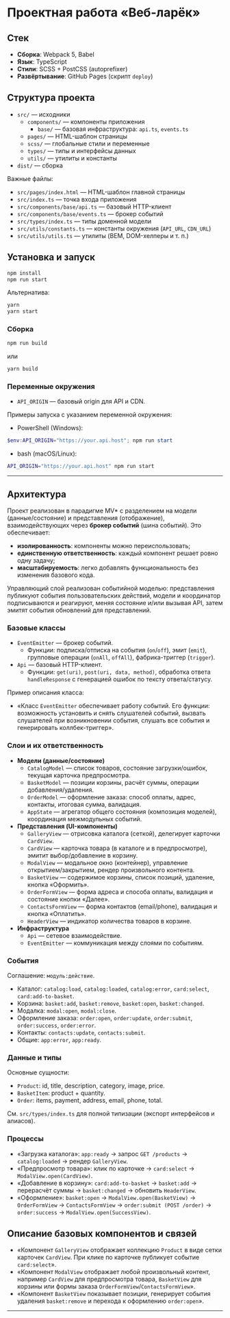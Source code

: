 # Проектная работа «Веб-ларёк»

## Стек
- **Сборка**: Webpack 5, Babel
- **Язык**: TypeScript
- **Стили**: SCSS + PostCSS (autoprefixer)
- **Развёртывание**: GitHub Pages (скрипт `deploy`)

## Структура проекта
- `src/` — исходники
  - `components/` — компоненты приложения
    - `base/` — базовая инфраструктура: `api.ts`, `events.ts`
  - `pages/` — HTML-шаблон страницы
  - `scss/` — глобальные стили и переменные
  - `types/` — типы и интерфейсы данных
  - `utils/` — утилиты и константы
- `dist/` — сборка

Важные файлы:
- `src/pages/index.html` — HTML-шаблон главной страницы
- `src/index.ts` — точка входа приложения
- `src/components/base/api.ts` — базовый HTTP-клиент
- `src/components/base/events.ts` — брокер событий
- `src/types/index.ts` — типы доменной модели
- `src/utils/constants.ts` — константы окружения (`API_URL`, `CDN_URL`)
- `src/utils/utils.ts` — утилиты (BEM, DOM-хелперы и т. п.)

## Установка и запуск
```bash
npm install
npm run start
```
Альтернатива:
```bash
yarn
yarn start
```

### Сборка
```bash
npm run build
```
или
```bash
yarn build
```

### Переменные окружения
- `API_ORIGIN` — базовый origin для API и CDN.

Примеры запуска с указанием переменной окружения:
- PowerShell (Windows):
```powershell
$env:API_ORIGIN="https://your.api.host"; npm run start
```
- bash (macOS/Linux):
```bash
API_ORIGIN="https://your.api.host" npm run start
```

---

## Архитектура
Проект реализован в парадигме MV* с разделением на модели (данные/состояние) и представления (отображение), взаимодействующих через **брокер событий** (шина событий). Это обеспечивает:
- **изолированность**: компоненты можно переиспользовать;
- **единственную ответственность**: каждый компонент решает ровно одну задачу;
- **масштабируемость**: легко добавлять функциональность без изменения базового кода.

Управляющий слой реализован событийной моделью: представления публикуют события пользовательских действий, модели и координатор подписываются и реагируют, меняя состояние и/или вызывая API, затем эмитят события обновлений для представлений.

### Базовые классы
- `EventEmitter` — брокер событий.
  - Функции: подписка/отписка на события (`on`/`off`), эмит (`emit`), групповые операции (`onAll`, `offAll`), фабрика-триггер (`trigger`).
- `Api` — базовый HTTP-клиент.
  - Функции: `get(uri)`, `post(uri, data, method)`, обработка ответа `handleResponse` с генерацией ошибок по тексту ответа/статусу.

Пример описания класса:
- «Класс `EventEmitter` обеспечивает работу событий. Его функции: возможность установить и снять слушателей событий, вызвать слушателей при возникновении события, слушать все события и генерировать коллбек-триггер».

### Слои и их ответственность
- **Модели (данные/состояние)**
  - `CatalogModel` — список товаров, состояние загрузки/ошибок, текущая карточка предпросмотра.
  - `BasketModel` — позиции корзины, расчёт суммы, операции добавления/удаления.
  - `OrderModel` — оформление заказа: способ оплаты, адрес, контакты, итоговая сумма, валидация.
  - `AppState` — агрегатор общего состояния (композиция моделей), координация межмодульных событий.
- **Представления (UI-компоненты)**
  - `GalleryView` — отрисовка каталога (сеткой), делегирует карточки `CardView`.
  - `CardView` — карточка товара (в каталоге и в предпросмотре), эмитит выбор/добавление в корзину.
  - `ModalView` — модальное окно (контейнер), управление открытием/закрытием, рендер произвольного контента.
  - `BasketView` — содержимое корзины, список позиций, удаление, кнопка «Оформить».
  - `OrderFormView` — форма адреса и способа оплаты, валидация и состояние кнопки «Далее».
  - `ContactsFormView` — форма контактов (email/phone), валидация и кнопка «Оплатить».
  - `HeaderView` — индикатор количества товаров в корзине.
- **Инфраструктура**
  - `Api` — сетевое взаимодействие.
  - `EventEmitter` — коммуникация между слоями по событиям.

### События
Соглашение: `модуль:действие`.
- Каталог: `catalog:load`, `catalog:loaded`, `catalog:error`, `card:select`, `card:add-to-basket`.
- Корзина: `basket:add`, `basket:remove`, `basket:open`, `basket:changed`.
- Модалка: `modal:open`, `modal:close`.
- Оформление заказа: `order:open`, `order:update`, `order:submit`, `order:success`, `order:error`.
- Контакты: `contacts:update`, `contacts:submit`.
- Общие: `app:error`, `app:ready`.

### Данные и типы
Основные сущности:
- `Product`: id, title, description, category, image, price.
- `BasketItem`: product + quantity.
- `Order`: items, payment, address, email, phone, total.

См. `src/types/index.ts` для полной типизации (экспорт интерфейсов и алиасов).

### Процессы
- «Загрузка каталога»: `app:ready` → запрос `GET /products` → `catalog:loaded` → рендер `GalleryView`.
- «Предпросмотр товара»: клик по карточке → `card:select` → `ModalView.open(CardView)`.
- «Добавление в корзину»: `card:add-to-basket` → `basket:add` → перерасчёт суммы → `basket:changed` → обновить `HeaderView`.
- «Оформление»: `basket:open` → `ModalView.open(BasketView)` → `OrderFormView` → `ContactsFormView` → `order:submit (POST /order)` → `order:success` → `ModalView.open(SuccessView)`.


## Описание базовых компонентов и связей
- «Компонент `GalleryView` отображает коллекцию `Product` в виде сетки карточек `CardView`. При клике по карточке публикует событие `card:select`».
- «Компонент `ModalView` отображает любой произвольный контент, например `CardView` для предпросмотра товара, `BasketView` для корзины или формы заказа `OrderFormView`/`ContactsFormView`».
- «Компонент `BasketView` показывает позиции, генерирует события удаления `basket:remove` и перехода к оформлению `order:open`».

---